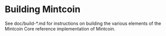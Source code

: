 Building Mintcoin
================

See doc/build-*.md for instructions on building the various
elements of the Mintcoin Core reference implementation of Mintcoin.
